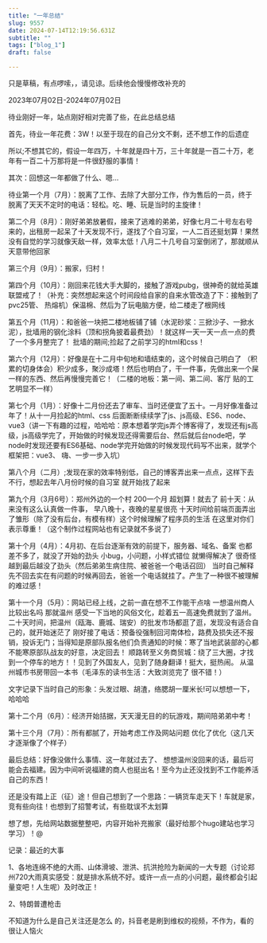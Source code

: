 ```yaml
--- 
title: "一年总结" 
slug: 9557
date: 2024-07-14T12:19:56.631Z 
subtitle: "" 
tags: ["blog_1"] 
draft: false

--- 
```



只是草稿，有点啰嗦，，请见谅。后续他会慢慢修改补充的




2023年07月02日-2024年07月02日

待业刚好一年，站点刚好相对完善了些，在此总结总结

首先，待业一年花费：3W！以至于现在的自己分文不剩，还不想工作的后遗症

所以;不想其它的，假设一年四万，十年就是四十万，三十年就是一百二十万，老年有一百二十万那将是一件很舒服的事情！




其次：回想这一年都做了什么、嗯...

待业第一个月（7月）：脱离了工作、去除了大部分工作，作为售后的一员，终于脱离了天天不定时的电话：轻松。吃、睡、玩是当时的主旋律！

第二个月（8月）：刚好弟弟放暑假，接来了逃难的弟弟，好像七月二十号左右号来的，出租房一起呆了十天发现不行，遂找了个自习室，一人二百还挺划算！果然没有自觉的学习就像天敌一样，效率太低！八月二十几号自习室倒闭了，那就顺从天意带他回家

第三个月（9月）：搬家，归村！

第四个月（10月）：刚回来花钱大手大脚的，接触了游戏pubg，很神奇的就给英雄联盟戒了！（补充：突然想起来这个时间段给自家的自来水管改造了下：接触到了pvc25管、 热熔机）保温棉、然后为了玩电脑方便，给二楼走了根网线

第五个月（11月）：和爸爸一块把二楼地板铺了铺（水泥砂浆：三掀沙子、一掀水泥），批墙用的钢化涂料（顶和拐角披着最费劲）！就这样一天一天一点一点的费了一个多月整完了！  批墙的期间;捡起了之前学习的html和css！

第六个月（12月）：好像是在十二月中旬地和墙结束的，这个时候自己明白了 （积累的切身体会）积少成多，聚沙成塔！然后也明白了，干一件事，先做出来一个屎一样的东西、然后再慢慢完善它！（二楼的地板：第一间、第二间、客厅  贴的工艺明显不一样）

第七个月（1月）：好像十二月份还去了审车、当时还便宜了五十。一月好像准备过年了！从十一月捡起的html、css  后面断断续续学了js、js高级、ES6、node、vue3（讲一下有趣的过程，哈哈哈：原本想着学完js弄个博客得了，发现还有js高级，js高级学完了，开始做的时候发现还得需要后台、然后就后台node吧，学node时发现还要有ES6基础、node学完开始做的时候发现代码写不出来，就学个框架把：vue3、   嗨、一步一步入坑）

第八个月（二月）;发现在家的效率特别低，自己的博客弄出来一点点，这样下去不行，想起去年八月份时候的自习室  就开始找了起来

第九个月（3月6号）：郑州外边的一个村  200一个月  超划算！就去了    前十天：从来没有这么认真做一件事， 早八晚十，夜晚的星星很亮  十天时间给前端页面弄出了雏形（除了没有后台，有模有样）这个时候理解了程序员的生活  在这里对你们表示尊重！（这个制作过程网站也有记录就不多说了）

第十个月（4月）：4月初、在后台逐渐有效的前提下，服务器、域名、备案  也都差不多了，就没了开始的劲头  小bug，小问题，小样式错位 就懒得解决了  很奇怪越到最后越没了劲头（然后弟弟生病住院、被爸爸一个电话召回）   当时自己解释先不回去实在有问题的时候再回去，爸爸一个电话就挂了。产生了一种很不被理解的难过感！

第十一个月（5月）：网站已经上线，之前一直在想不工作能干点啥    一想温州商人比较出名吗  那就温州 感受一下当地的风俗文化，趁着五一高速免费就到了温州。  二十天时间，把温州（瓯海、鹿城、瑞安）的批发市场都逛了逛，发现没有适合自己的，就开始迷茫了   刚好接了电话：预备役强制回河南体检，路费及损失还不报销，投诉无门；当得知是原部队报名他们负责通知的时候：寒了当地武装部的心都不能寒原部队战友的好意，决定回去！   顺路转至义务商贸城：绕了三大圈，才找到一个停车的地方！！见到了外国友人，见到了随身翻译！挺大，挺热闹。  从温州城市书房带回一本书（毛泽东的读书生活：大致浏览完了  很不错！）     

文字记录下当时自己的形象：头发过眼、胡渣，络腮胡一厘米长!可以想想一下，哈哈哈

第十二个月（6月）：经济开始拮据，天天漫无目的的玩游戏，期间陪弟弟中考！

第十三个月（7月）：所有都腻了，开始考虑工作及网站问题   优化了优化（这几天才逐渐像了个样子）







最后总结：好像没做什么事情、这一年就过去了、  想想温州没回来的话，最后可能会去福建。因为中间听说福建的商人也挺出名！至今为止还没找到不工作能养活自己的东西！

还是没有踏上正（征）途！但自己想到了一个思路：一辆货车走天下！车就是家，竞有些向往！也想到了招警考试，有些耽误不太划算

想了想，先给网站数据整整吧，内容开始补充搬家（最好给那个hugo建站也学习学习）！@




记录：最近的大事

1、各地连绵不绝的大雨、山体滑坡、泄洪、抗洪抢险为新闻的一大专题（讨论郑州720大雨真实感受：就是排水系统不好。或许一点一点的小问题，最终都会引起量变吧！人生呢）及时改正！

2、特朗普遭枪击

不知道为什么是自己关注还是怎么 的，抖音老是刷到维权的视频，不作为，看的很让人恼火
















